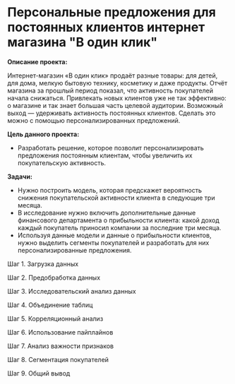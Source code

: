 # Персональные предложения для постоянных клиентов интернет магазина "В один клик"

**Описание проекта:** 

Интернет-магазин «В один клик» продаёт разные товары: для детей, для дома, мелкую бытовую технику, косметику и даже продукты. Отчёт магазина за прошлый период показал, что активность покупателей начала снижаться. Привлекать новых клиентов уже не так эффективно: о магазине и так знает большая часть целевой аудитории. Возможный выход — удерживать активность постоянных клиентов. Сделать это можно с помощью персонализированных предложений.


**Цель данного проекта:** 

- Разработать решение, которое позволит персонализировать предложения постоянным клиентам, чтобы увеличить их покупательскую активность.


**Задачи:**

- Нужно построить модель, которая предскажет вероятность снижения покупательской активности клиента в следующие три месяца.
- В исследование нужно включить дополнительные данные финансового департамента о прибыльности клиента: какой доход каждый покупатель приносил компании за последние три месяца.
- Используя данные модели и данные о прибыльности клиентов, нужно выделить сегменты покупателей и разработать для них персонализированные предложения.
  
Шаг 1. Загрузка данных

Шаг 2. Предобработка данных 

Шаг 3. Исследовательский анализ данных

Шаг 4. Объединение таблиц

Шаг 5. Корреляционный анализ

Шаг 6. Использование пайплайнов

Шаг 7. Анализ важности признаков

Шаг 8. Сегментация покупателей

Шаг 9. Общий вывод

